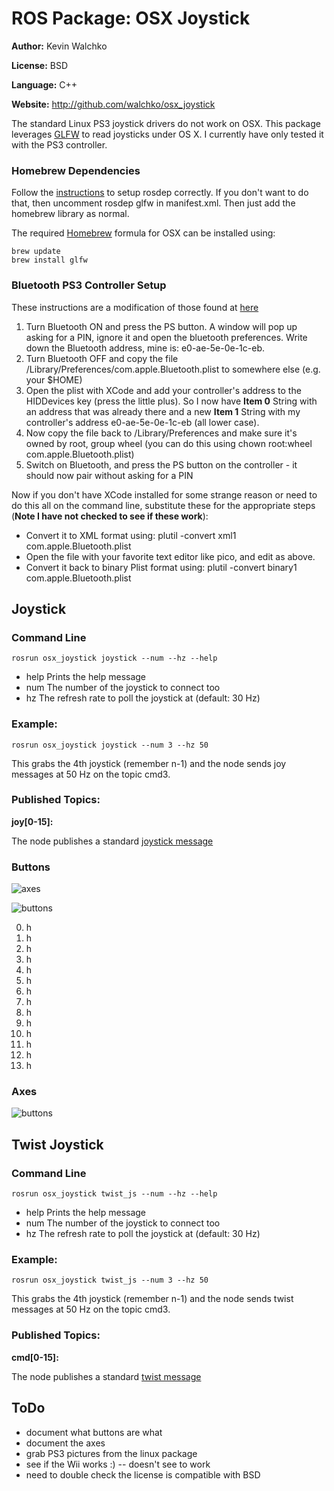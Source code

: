 # ROS Package: OSX Joystick

**Author:** Kevin Walchko

**License:** BSD

**Language:** C++

**Website:** http://github.com/walchko/osx_joystick

The standard Linux PS3 joystick drivers do not work on OSX. This package leverages 
[GLFW](http://www.glfw.org) to read joysticks under OS X. I currently have only tested 
it with the PS3 controller.

### Homebrew Dependencies

Follow the [instructions](http://ros.org/doc/api/rosdep2/html/contributing_rules.html) to
setup rosdep correctly. If you don't want to do that, then uncomment rosdep glfw in 
manifest.xml. Then just add the homebrew library as normal.

The required [Homebrew](http://mxcl.github.com/homebrew/) formula for OSX can be 
installed using:

    brew update
    brew install glfw
    
### Bluetooth PS3 Controller Setup

These instructions are a modification of those found at [here](http://thp.io/2010/psmove/)

1. Turn Bluetooth ON and press the PS button. A window will pop up asking for a PIN, 
ignore it and open the bluetooth preferences. Write down the Bluetooth address, 
mine is: e0-ae-5e-0e-1c-eb.
2. Turn Bluetooth OFF and copy the file /Library/Preferences/com.apple.Bluetooth.plist 
to somewhere else (e.g. your $HOME)
3. Open the plist with XCode and add your controller's address to the HIDDevices key 
(press the little plus). So I now have **Item 0** String with an address that was 
already there and a new **Item 1** String with my controller's address e0-ae-5e-0e-1c-eb 
(all lower case).
4. Now copy the file back to /Library/Preferences and make sure it's owned by root, group 
wheel (you can do this using chown root:wheel com.apple.Bluetooth.plist)
5. Switch on Bluetooth, and press the PS button on the controller - it should now pair 
without asking for a PIN

Now if you don't have XCode installed for some strange reason or need to do this all on
the command line, substitute these for the appropriate steps (**Note I have not checked
to see if these work**):

* Convert it to XML format using: plutil -convert xml1 com.apple.Bluetooth.plist
* Open the file with your favorite text editor like pico, and edit as above.
* Convert it back to binary Plist format using: plutil -convert binary1 
com.apple.Bluetooth.plist

## Joystick 

### Command Line

	rosrun osx_joystick joystick --num --hz --help

 - help Prints the help message	
 - num The number of the joystick to connect too
 - hz The refresh rate to poll the joystick at (default: 30 Hz)
	
### Example:

    rosrun osx_joystick joystick --num 3 --hz 50

This grabs the 4th joystick (remember n-1) and the node sends joy messages at 50 Hz
on the topic cmd3.

### Published Topics: 
**joy[0-15]:** 

The node publishes a standard [joystick message](http://www.ros.org/doc/api/sensor_msgs/html/msg/Joy.html)

### Buttons

![axes](http://i1268.photobucket.com/albums/jj568/mars_university/ps3_buttons.jpg)

![buttons](http://i1268.photobucket.com/albums/jj568/mars_university/ps3_buttons_front.jpg)

0. h
1. h
2. h
3. h
4. h
5. h
6. h
7. h
8. h
9. h
10. h
11. h
12. h
13. h


### Axes

![buttons](http://i1268.photobucket.com/albums/jj568/mars_university/ps3_axes.jpg)

## Twist Joystick

### Command Line

	rosrun osx_joystick twist_js --num --hz --help

 - help Prints the help message	
 - num The number of the joystick to connect too
 - hz The refresh rate to poll the joystick at (default: 30 Hz)
	
### Example:

    rosrun osx_joystick twist_js --num 3 --hz 50

This grabs the 4th joystick (remember n-1) and the node sends twist messages at 50 Hz
on the topic cmd3.
    

### Published Topics: 
**cmd[0-15]:** 

The node publishes a standard [twist message](http://ros.org/doc/api/geometry_msgs/html/msg/Twist.html)

## ToDo

 * document what buttons are what
 * document the axes
 * grab PS3 pictures from the linux package
 * see if the Wii works :) -- doesn't see to work
 * need to double check the license is compatible with BSD 


